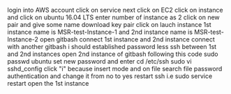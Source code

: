 login into AWS account
click on service next click on EC2
click on instance and click on ubuntu 16.04 LTS
enter number of instance as 2
click on new pair and give some name download key pair
click on lauch instance
1st instance name is MSR-test-Instance-1 and 2nd instance name is MSR-test-Instance-2
open gitbash connect 1st instance and 2nd instance connect with another gitbash
i should established password less ssh between 1st and 2nd instances
open 2nd instance of gitbash following this code
sudo passwd ubuntu
set new password and enter 
cd /etc/ssh
sudo vi sshd_config 
click "i" because insert mode and on file search file password authentication and change it from no to yes
restart ssh i.e sudo service restart
open the 1st instance 
